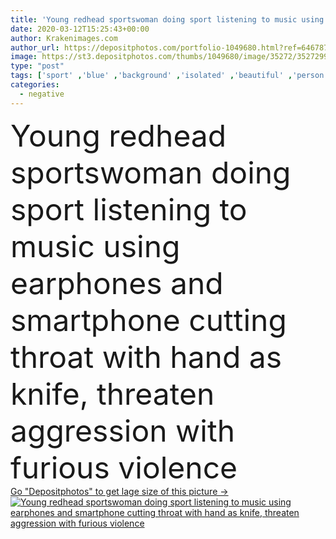```yaml
---
title: 'Young redhead sportswoman doing sport listening to music using earphones and smartphone cutting throat with hand as knife, threaten aggression with furious violence'
date: 2020-03-12T15:25:43+00:00
author: Krakenimages.com
author_url: https://depositphotos.com/portfolio-1049680.html?ref=64678756
image: https://st3.depositphotos.com/thumbs/1049680/image/35272/352729942/api_thumb_450.jpg?forcejpeg=true
type: "post"
tags: ['sport' ,'blue' ,'background' ,'isolated' ,'beautiful' ,'person' ,'sign' ,'palm' ,'young' ,'portrait' ,'caucasian' ,'head' ,'knife' ,'cutting' ,'throat' ,'technology' ,'cut' ,'hand' ,'emotion' ,'expression' ,'woman' ,'music' ,'neck' ,'exercise' ,'listening' ,'problem' ,'negative' ,'angry' ,'bad' ,'mad' ,'threat' ,'dancing' ,'Violence' ,'aggression' ,'anger' ,'Furious' ,'gesture' ,'Gesturing' ,'showing' ,'stop' ,'hurt' ,'kill' ,'earphones' ,'smartphone' ,'suicide' ,'redhead' ,'sporty' ,'threaten' ,'sportswoman' ]
categories: 
  - negative
---
```

<div aling="center">
            <font size="60"> Young redhead sportswoman doing sport listening to music using earphones and smartphone cutting throat with hand as knife, threaten aggression with furious violence</font>   
</div>
<div>
    <a href='https://st3.depositphotos.com/thumbs/1049680/image/35272/352729942/api_thumb_450.jpg?forcejpeg=true?ref=64678756' target=_blank > Go "Depositphotos" to get lage size of this picture ->
        <img href='https://st3.depositphotos.com/thumbs/1049680/image/35272/352729942/api_thumb_450.jpg?forcejpeg=true?ref=64678756' src='https://st3.depositphotos.com/1049680/35272/i/950/depositphotos_352729942-stock-photo-young-redhead-sportswoman-doing-sport.jpg?forcejpeg=true' alt='Young redhead sportswoman doing sport listening to music using earphones and smartphone cutting throat with hand as knife, threaten aggression with furious violence' >
    </a>
</div>
